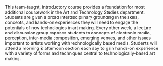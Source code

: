 This team-taught, introductory course provides a foundation for most additional coursework in the Art and Technology Studies department. Students are given a broad interdisciplinary grounding in the skills, concepts, and hands-on experiences they will need to engage the potentials of new technologies in art making. Every other week, a lecture and discussion group exposes students to concepts of electronic media, perception, inter-media composition, emerging venues, and other issues important to artists working with technologically based media. Students will attend a morning & afternoon section each day to gain hands-on experience with a variety of forms and techniques central to technologically-based art making.
